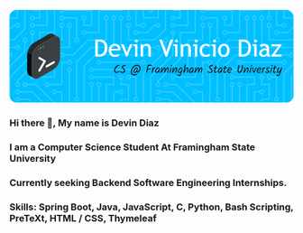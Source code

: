 ![Header](./ghub-header.png)

### Hi there 👋, My name is Devin Diaz
### I am a Computer Science Student At Framingham State University
### Currently seeking Backend Software Engineering Internships. 
### Skills: Spring Boot, Java, JavaScript, C, Python, Bash Scripting, PreTeXt, HTML / CSS, Thymeleaf





